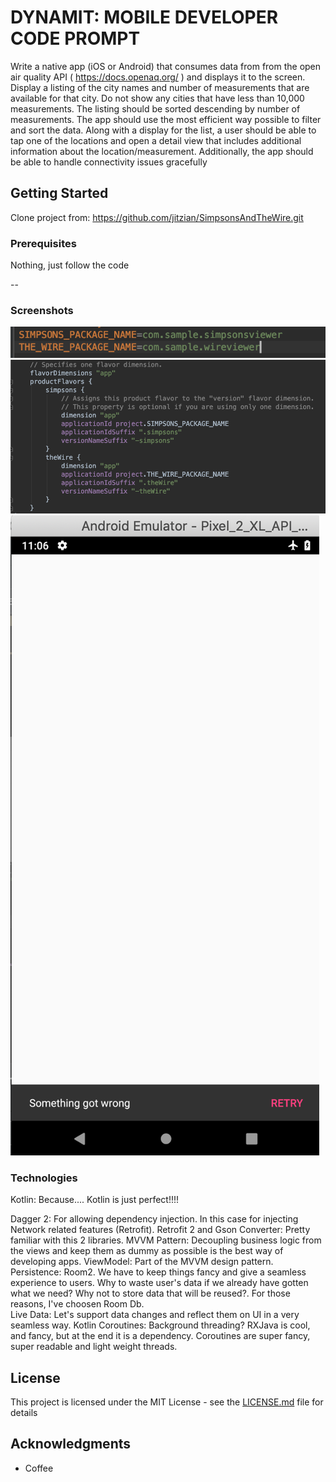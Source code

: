 # DYNAMIT: MOBILE DEVELOPER CODE PROMPT

Write a native app (iOS or Android) that consumes data from from the open air quality API
( https://docs.openaq.org/ ) and displays it to the screen.
Display a listing of the city names and number of measurements that are available for that city. Do
not show any cities that have less than 10,000 measurements. The listing should be sorted
descending by number of measurements. The app should use the most efficient way possible to
filter and sort the data.
Along with a display for the list, a user should be able to tap one of the locations and open a
detail view that includes additional information about the location/measurement.
Additionally, the app should be able to handle connectivity issues gracefully

## Getting Started

Clone project from: https://github.com/jitzian/SimpsonsAndTheWire.git

### Prerequisites

Nothing, just follow the code

--
### Screenshots
![alt text](/screenshots/packageName.png "Package Name")
![alt text](/screenshots/flavorDimensions.png "Flavor Dimensions")
![alt text](/screenshots/noConnectivityScenario.png "Offline Error Handling")

### Technologies
Kotlin: Because.... Kotlin is just perfect!!!! 

Dagger 2: For allowing dependency injection. In this case for injecting Network related features (Retrofit).
Retrofit 2 and Gson Converter: Pretty familiar with this 2 libraries. 
MVVM Pattern: Decoupling business logic from the views and keep them as dummy as possible is the best way of 
developing apps.
ViewModel: Part of the MVVM design pattern.
Persistence: Room2. We have to keep things fancy and give a seamless experience to users. Why to waste user's data
if we already have gotten what we need? Why not to store data that will be reused?. For those reasons, I've choosen 
Room Db.    
Live Data: Let's support data changes and reflect them on UI in a very seamless way.
Kotlin Coroutines: Background threading? RXJava is cool, and fancy, but at the end it is a dependency. Coroutines are 
super fancy, super readable and light weight threads.  


## License

This project is licensed under the MIT License - see the [LICENSE.md](LICENSE.md) file for details

## Acknowledgments

* Coffee


